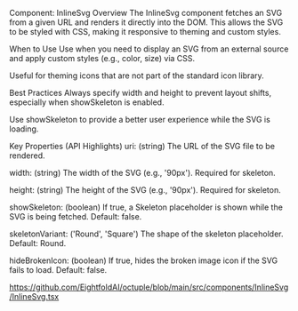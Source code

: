 Component: InlineSvg
Overview
The InlineSvg component fetches an SVG from a given URL and renders it directly into the DOM. This allows the SVG to be styled with CSS, making it responsive to theming and custom styles.    

When to Use
Use when you need to display an SVG from an external source and apply custom styles (e.g., color, size) via CSS.    

Useful for theming icons that are not part of the standard icon library.    

Best Practices
Always specify width and height to prevent layout shifts, especially when showSkeleton is enabled.    

Use showSkeleton to provide a better user experience while the SVG is loading.    

Key Properties (API Highlights)
uri: (string) The URL of the SVG file to be rendered.    

width: (string) The width of the SVG (e.g., '90px'). Required for skeleton.    

height: (string) The height of the SVG (e.g., '90px'). Required for skeleton.    

showSkeleton: (boolean) If true, a Skeleton placeholder is shown while the SVG is being fetched. Default: false.    

skeletonVariant: ('Round', 'Square') The shape of the skeleton placeholder. Default: Round.    

hideBrokenIcon: (boolean) If true, hides the broken image icon if the SVG fails to load. Default: false.    

https://github.com/EightfoldAI/octuple/blob/main/src/components/InlineSvg/InlineSvg.tsx